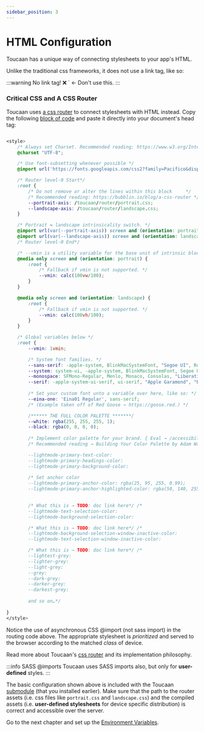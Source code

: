 ```yaml
---
sidebar_position: 3
---
```


# HTML Configuration

Toucaan has a unique way of connecting stylesheets to your app's HTML. 

Unlike the traditional css frameworks, it does not use a link tag, like so: 

:::warning No link tag!
    ❌ <link href="/some/stylesheet.css" rel="stylesheet"/>`  ← Don't use this.
:::

### Critical CSS and A CSS Router

Toucaan uses [a css router](core-concepts/router.md) to connect stylesheets with HTML instead. Copy the following [block of code](https://github.com/Toucaan/toucaan/blob/master/_config.scss) and paste it directly into your document's head tag:

```css title="Critical CSS:"

<style>
    /* Always set Charset. Recommended reading: https://www.w3.org/International/questions/qa-css-charset.en */
    @charset "UTF-8";   

    /* Use font-subsetting whenever possible */
    @import url('https://fonts.googleapis.com/css2?family=Pacifico&display=swap&text="RedGosithub"'); 

    /* Router level-0 Start*/
    :root {
        /* Do not remove or alter the lines within this block     */
        /* Recommended reading: https://bubblin.io/blog/a-css-router */
        --portrait-axis: /toucaan/router/portrait.css;
        --landscape-axis: /toucaan/router/landscape.css;
    }

    /* Portrait ⇋ landscape intrinsicality switch. */
    @import url(var(--portrait-axis)) screen and (orientation: portrait);
    @import url(var(--landscape-axis)) screen and (orientation: landscape);
    /* Router level-0 End*/

    /* --vmin is a utility variable for the base unit of intrinsic blockscoped typography. */
    @media only screen and (orientation: portrait) {
        :root {
            /* Fallback if vmin is not supported. */
            --vmin: calc(100vw/100);
        }
    }

    @media only screen and (orientation: landscape) {
        :root {
            /* Fallback if vmin is not supported. */
            --vmin: calc(100vh/100);
        }
    }

    /* Global variables below */
    :root {
        --vmin: 1vmin;

        /* System font families. */
        --sans-serif: -apple-system, BlinkMacSystemFont, "Segoe UI", Roboto, "Helvetica Neue", Arial, "Noto Sans", sans-serif, "Apple Color Emoji", "Segoe UI Emoji", "Segoe UI Symbol", "Noto Color Emoji";
        --system: system-ui, -apple-system, BlinkMacSystemFont, Segoe UI, Roboto, Oxygen, Ubuntu, Cantarell, Droid Sans, Helvetica Neue, Fira Sans, sans-serif !important;
        --monospace: SFMono-Regular, Menlo, Monaco, Consolas, "Liberation Mono", "Courier New", monospace;
        --serif: -apple-system-ui-serif, ui-serif, "Apple Garamond", "Baskerville", "Times New Roman", "Droid Serif", "Times", "Source Serif Pro", serif;
        
        /* Set your custom font unto a variable over here, like so: */
        --eina-one: 'Eina01 Regular', sans-serif; 
        /* (Example taken off of Red Goose → https://goose.red.) */

        /****** THE FULL COLOR PALETTE *******/
        --white: rgba(255, 255, 255, 1);
        --black: rgba(0, 0, 0, 0);	
        
        /* Implement color palette for your brand. { Eval → /accessibility/_darkmode.scss. }. */
        /* Recommended reading → Building Your Color Palette by Adam Wathan. https://www.refactoringui.com/previews/building-your-color-palette 	

        --lightmode-primary-text-color: 
        --lightmode-primary-headings-color: 
        --lightmode-primary-background-color: 
        
        /* Set anchor color 
        --lightmode-primary-anchor-color: rgba(25, 95, 255, 0.99);
        --lightmode-primary-anchor-highlighted-color: rgba(50, 140, 255, 0.99);

        
        /* What this is → TODO: doc link here*/ /*
        --lightmode-text-selection-color: 
        --lightmode-background-selection-color: 

        /* What this is → TODO: doc link here*/ /*
        --lightmode-background-selection-window-inactive-color:
        --lightmode-text-selection-window-inactive-color:

        /* What this is → TODO: doc link here*/ /*
        --lightest-grey:
        --lighter-grey: 
        --light-grey: 
        --grey: 
        --dark-grey:
        --darker-grey:
        --darkest-grey: 
        
        and so on…*/
	
}
</style>
```

Notice the use of asynchronous CSS @import (not sass import) in the routing code above. The appropriate stylesheet is _prioritized_ and served to the browser according to the matched _class_ of device. 

Read more about Toucaan's [css router](https://bubblin.io/blog/a-css-router) and its implementation philosophy.

:::info SASS @imports 
Toucaan uses SASS imports also, but only for **user-defined** styles. 
:::


The basic configuration shown above is included with the Toucaan [submodule](https://github.com/Toucaan/toucaan/blob/master/_config.scss) (that you installed earlier). Make sure that the path to the router assets (i.e. css files like `portrait.css` and `landscape.css`) and the compiled assets (i.e. **user-defined stylesheets** for device specific distribution) is correct and accessible over the server.

Go to the next chapter and set up the [Environment Variables](./environment.md).

